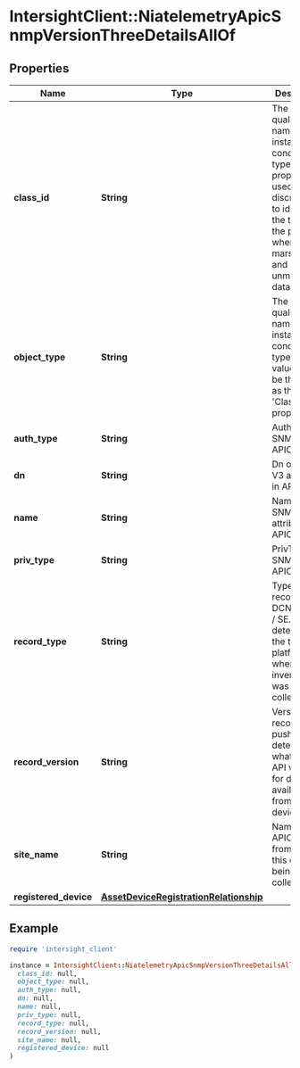 # IntersightClient::NiatelemetryApicSnmpVersionThreeDetailsAllOf

## Properties

| Name | Type | Description | Notes |
| ---- | ---- | ----------- | ----- |
| **class_id** | **String** | The fully-qualified name of the instantiated, concrete type. This property is used as a discriminator to identify the type of the payload when marshaling and unmarshaling data. | [default to &#39;niatelemetry.ApicSnmpVersionThreeDetails&#39;] |
| **object_type** | **String** | The fully-qualified name of the instantiated, concrete type. The value should be the same as the &#39;ClassId&#39; property. | [default to &#39;niatelemetry.ApicSnmpVersionThreeDetails&#39;] |
| **auth_type** | **String** | AuthType of SNMP V3 in APIC. | [optional] |
| **dn** | **String** | Dn of SNMP V3 attribute in APIC. | [optional] |
| **name** | **String** | Name of SNMP V3 attribute in APIC. | [optional] |
| **priv_type** | **String** | PrivType of SNMP V3 in APIC. | [optional] |
| **record_type** | **String** | Type of record DCNM / APIC / SE. This determines the type of platform where inventory was collected. | [optional] |
| **record_version** | **String** | Version of record being pushed. This determines what was the API version for data available from the device. | [optional] |
| **site_name** | **String** | Name of the APIC site from which this data is being collected. | [optional] |
| **registered_device** | [**AssetDeviceRegistrationRelationship**](AssetDeviceRegistrationRelationship.md) |  | [optional] |

## Example

```ruby
require 'intersight_client'

instance = IntersightClient::NiatelemetryApicSnmpVersionThreeDetailsAllOf.new(
  class_id: null,
  object_type: null,
  auth_type: null,
  dn: null,
  name: null,
  priv_type: null,
  record_type: null,
  record_version: null,
  site_name: null,
  registered_device: null
)
```

